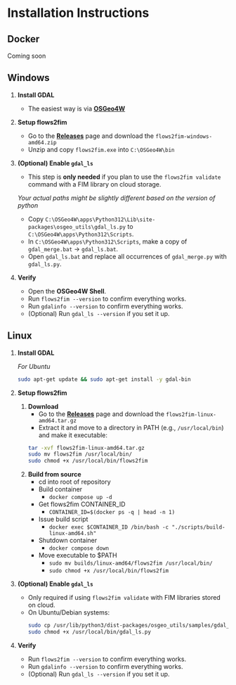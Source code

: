 # Installation Instructions


## Docker
Coming soon

## Windows

1. **Install GDAL**
   - The easiest way is via [**OSGeo4W**](https://trac.osgeo.org/osgeo4w/#QuickStartforOSGeo4WUsers)

2. **Setup flows2fim**
    - Go to the [**Releases**](https://github.com/ar-siddiqui/flows2fim/releases) page and download the `flows2fim-windows-amd64.zip`
    - Unzip and copy `flows2fim.exe` into `C:\OSGeo4W\bin`

3. **(Optional) Enable `gdal_ls`**
   - This step is **only needed** if you plan to use the `flows2fim validate` command with a FIM library on cloud storage.

   _Your actual paths might be slightly different based on the version of python_
   - Copy `C:\OSGeo4W\apps\Python312\Lib\site-packages\osgeo_utils\gdal_ls.py` to `C:\OSGeo4W\apps\Python312\Scripts`.
   - In `C:\OSGeo4W\apps\Python312\Scripts`, make a copy of `gdal_merge.bat` → `gdal_ls.bat`.
   - Open `gdal_ls.bat` and replace all occurrences of `gdal_merge.py` with `gdal_ls.py`.

4. **Verify**
    - Open the **OSGeo4W Shell**.
    - Run `flows2fim --version` to confirm everything works.
    - Run `gdalinfo --version` to confirm everything works.
    - (Optional) Run `gdal_ls --version` if you set it up.


## Linux

1. **Install GDAL**

    _For Ubuntu_
   ```bash
   sudo apt-get update && sudo apt-get install -y gdal-bin
   ```

2. **Setup flows2fim**
    1. **Download**
        - Go to the [**Releases**](https://github.com/ar-siddiqui/flows2fim/releases) page and download the `flows2fim-linux-amd64.tar.gz`
        - Extract it and move to a directory in PATH (e.g., `/usr/local/bin`) and make it executable:
         ```bash
         tar -xvf flows2fim-linux-amd64.tar.gz
         sudo mv flows2fim /usr/local/bin/
         sudo chmod +x /usr/local/bin/flows2fim
         ```
    2. **Build from source**
        - cd into root of repository
        - Build container
            - `docker compose up -d`
        - Get flows2fim CONTAINER_ID
            - `CONTAINER_ID=$(docker ps -q | head -n 1)`
        - Issue build script
            - `docker exec $CONTAINER_ID /bin/bash -c "./scripts/build-linux-amd64.sh"` 
        - Shutdown container
            - `docker compose down`
        - Move executable to $PATH
            - `sudo mv builds/linux-amd64/flows2fim /usr/local/bin/`
            - `sudo chmod +x /usr/local/bin/flows2fim`

3. **(Optional) Enable `gdal_ls`**
   - Only required if using `flows2fim validate` with FIM libraries stored on cloud.
   - On Ubuntu/Debian systems:
     ```bash
     sudo cp /usr/lib/python3/dist-packages/osgeo_utils/samples/gdal_ls.py /usr/local/bin
     sudo chmod +x /usr/local/bin/gdal_ls.py
     ```

4. **Verify**
    - Run `flows2fim --version` to confirm everything works.
    - Run `gdalinfo --version` to confirm everything works.
    - (Optional) Run `gdal_ls --version` if you set it up.
